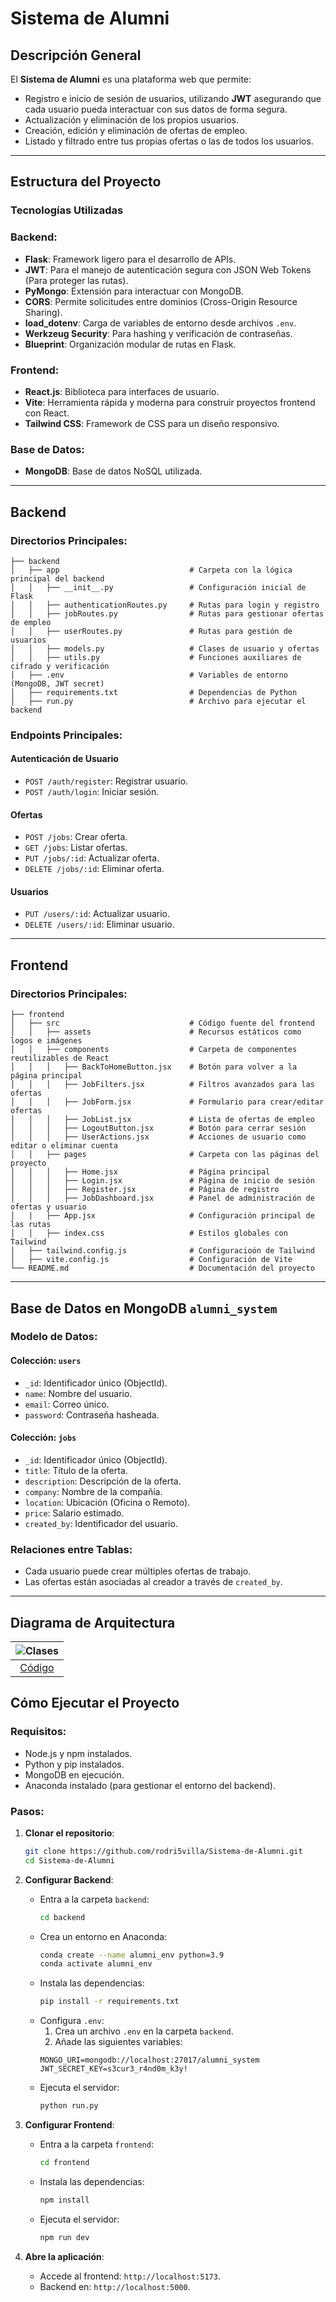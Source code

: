 # Sistema de Alumni

## Descripción General

El **Sistema de Alumni** es una plataforma web que permite:
- Registro e inicio de sesión de usuarios, utilizando **JWT** asegurando que cada usuario pueda interactuar con sus datos de forma segura.
- Actualización y eliminación de los propios usuarios.
- Creación, edición y eliminación de ofertas de empleo.
- Listado y filtrado entre tus propias ofertas o las de todos los usuarios.

---

## Estructura del Proyecto

### Tecnologías Utilizadas

### Backend:
- **Flask**: Framework ligero para el desarrollo de APIs.
- **JWT**: Para el manejo de autenticación segura con JSON Web Tokens (Para proteger las rutas).
- **PyMongo**: Extensión para interactuar con MongoDB.
- **CORS**: Permite solicitudes entre dominios (Cross-Origin Resource Sharing).
- **load_dotenv**: Carga de variables de entorno desde archivos `.env`.
- **Werkzeug Security**: Para hashing y verificación de contraseñas.
- **Blueprint**: Organización modular de rutas en Flask.

### Frontend:
- **React.js**: Biblioteca para interfaces de usuario.
- **Vite**: Herramienta rápida y moderna para construir proyectos frontend con React.
- **Tailwind CSS**: Framework de CSS para un diseño responsivo.

### Base de Datos:
- **MongoDB**: Base de datos NoSQL utilizada.

---

## Backend

### Directorios Principales:

```plaintext
├── backend                           
│   ├── app                             # Carpeta con la lógica principal del backend
│   │   ├── __init__.py                 # Configuración inicial de Flask
│   │   ├── authenticationRoutes.py     # Rutas para login y registro
│   │   ├── jobRoutes.py                # Rutas para gestionar ofertas de empleo
│   │   ├── userRoutes.py               # Rutas para gestión de usuarios
│   │   ├── models.py                   # Clases de usuario y ofertas
│   │   ├── utils.py                    # Funciones auxiliares de cifrado y verificación
│   ├── .env                            # Variables de entorno (MongoDB, JWT secret)
│   ├── requirements.txt                # Dependencias de Python
│   ├── run.py                          # Archivo para ejecutar el backend
```

### Endpoints Principales:

#### Autenticación de Usuario
- `POST /auth/register`: Registrar usuario.
- `POST /auth/login`: Iniciar sesión.

#### Ofertas
- `POST /jobs`: Crear oferta.
- `GET /jobs`: Listar ofertas.
- `PUT /jobs/:id`: Actualizar oferta.
- `DELETE /jobs/:id`: Eliminar oferta.

#### Usuarios
- `PUT /users/:id`: Actualizar usuario.
- `DELETE /users/:id`: Eliminar usuario.

---

## Frontend

### Directorios Principales:

```plaintext
├── frontend              
│   ├── src                             # Código fuente del frontend
│   │   ├── assets                      # Recursos estáticos como logos e imágenes
│   │   ├── components                  # Carpeta de componentes reutilizables de React
│   │   │   ├── BackToHomeButton.jsx    # Botón para volver a la página principal
│   │   │   ├── JobFilters.jsx          # Filtros avanzados para las ofertas
│   │   │   ├── JobForm.jsx             # Formulario para crear/editar ofertas
│   │   │   ├── JobList.jsx             # Lista de ofertas de empleo
│   │   │   ├── LogoutButton.jsx        # Botón para cerrar sesión
│   │   │   ├── UserActions.jsx         # Acciones de usuario como editar o eliminar cuenta
│   │   ├── pages                       # Carpeta con las páginas del proyecto
│   │   │   ├── Home.jsx                # Página principal
│   │   │   ├── Login.jsx               # Página de inicio de sesión
│   │   │   ├── Register.jsx            # Página de registro
│   │   │   ├── JobDashboard.jsx        # Panel de administración de ofertas y usuario
│   |   ├── App.jsx                     # Configuración principal de las rutas
│   │   ├── index.css                   # Estilos globales con Tailwind
│   ├── tailwind.config.js              # Configuracioón de Tailwind   
│   ├── vite.config.js                  # Configuración de Vite
└── README.md                           # Documentación del proyecto
```

---

## Base de Datos en MongoDB `alumni_system`

### Modelo de Datos:

#### Colección: `users`
- `_id`: Identificador único (ObjectId).
- `name`: Nombre del usuario.
- `email`: Correo único.
- `password`: Contraseña hasheada.

#### Colección: `jobs`
- `_id`: Identificador único (ObjectId).
- `title`: Título de la oferta.
- `description`: Descripción de la oferta.
- `company`: Nombre de la compañía.
- `location`: Ubicación (Oficina o Remoto).
- `price`: Salario estimado.
- `created_by`: Identificador del usuario.

### Relaciones entre Tablas:
- Cada usuario puede crear múltiples ofertas de trabajo.
- Las ofertas están asociadas al creador a través de `created_by`.

---

## Diagrama de Arquitectura

| ![Clases](/diagrama%20de%20Arquitectura/diagramaArquitectura.svg) | 
|  :--------------------------------------------------------------: |
|  [Código](/diagrama%20de%20Arquitectura/diagramaArquitectura.puml)|


## Cómo Ejecutar el Proyecto

### Requisitos:
- Node.js y npm instalados.
- Python y pip instalados.
- MongoDB en ejecución.
- Anaconda instalado (para gestionar el entorno del backend).

### Pasos:
1. **Clonar el repositorio**:
   ```bash
   git clone https://github.com/rodri5villa/Sistema-de-Alumni.git
   cd Sistema-de-Alumni
   ```

2. **Configurar Backend**:
   - Entra a la carpeta `backend`:
     ```bash
     cd backend
     ```
   - Crea un entorno en Anaconda:
     ```bash
     conda create --name alumni_env python=3.9
     conda activate alumni_env
     ```
   - Instala las dependencias:
     ```bash
     pip install -r requirements.txt
     ```
   - Configura `.env`:
        1. Crea un archivo `.env` en la carpeta `backend`.
        2. Añade las siguientes variables:
     ```plaintext
     MONGO_URI=mongodb://localhost:27017/alumni_system
     JWT_SECRET_KEY=s3cur3_r4nd0m_k3y!
     ```
   - Ejecuta el servidor:
     ```bash
     python run.py
     ```

3. **Configurar Frontend**:
   - Entra a la carpeta `frontend`:
     ```bash
     cd frontend
     ```
   - Instala las dependencias:
     ```bash
     npm install
     ```
   - Ejecuta el servidor:
     ```bash
     npm run dev
     ```

4. **Abre la aplicación**:
   - Accede al frontend: `http://localhost:5173`.
   - Backend en: `http://localhost:5000`.